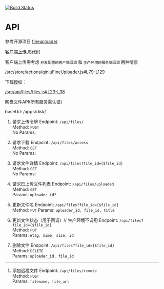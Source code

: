 [![Build Status](https://www.travis-ci.org/ccnuyan/starcedu_disk.svg?branch=master)](https://www.travis-ci.org/ccnuyan/starcedu_disk)

# API

参考开源项目 [fineuploader](https://fineuploader.com/)

[客户端上传JS代码](/src/store/actions/qiniuFineUploader.js)

客户端上传需考虑 `开发配置的客户端回调` 和 `生产环境的服务端回调` 两种情景

[/src/store/actions/qiniuFineUploader.js#L79-L129](/src/store/actions/qiniuFineUploader.js#L79-L129)

下载授权：

[/src/api/files/files.js#L23-L38](/src/api/files/files.js#L23-L38)

网盘文件API(所有服务需认证)

baseUrl: /apps/disk/

1. 请求上传令牌
Endpoint: `/api/files/`  
Method: `POST`  
No Params:

1. 请求下载
Endpoint: `/api/files/access`  
Method: `GET`  
No Params:

1. 请求文件详情
Endpoint: `/api/files?file_id={$file_id}`  
Method: `GET`  
No Params:

1. 请求已上传文件列表
Endpoint: `/api/files/uploaded`  
Method: `GET`  
Params: `uploader_id?`  

1. 更新文件名
Endpoint: `/api/files?file_id={$file_id}`  
Method: `PUT`
Params: `uploader_id, file_id, title`

1. 更新文件状态（用于回调）// 生产环境不调用
Endpoint: `/api/files?file_id={$file_id}`  
Method: `PUT`  
Params: `etag, mime, size, id`  

1. 删除文件
Endpoint: `/api/files?file_id={$file_id}`  
Method: `DELETE`  
Params: `uploader_id, file_id`  


---

1. 添加远程文件
Endpoint: `/api/files/remote`  
Method: `POST`  
Params: `filename, file_url`  


